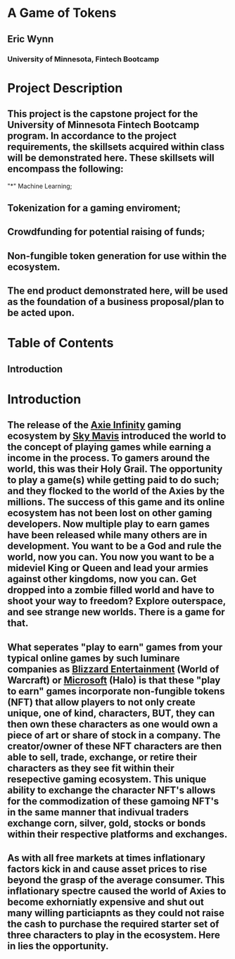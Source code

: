 # A Game of Tokens
## Eric Wynn 
### University of Minnesota, Fintech Bootcamp

# Project Description
## This project is the capstone project for the University of Minnesota Fintech Bootcamp program. In accordance to the project requirements, the skillsets acquired within class will be demonstrated here. These skillsets will encompass the following:
 "*" Machine Learning;
## Tokenization for a gaming enviroment;
## Crowdfunding for potential raising of funds;
## Non-fungible token generation for use within the ecosystem.

## The end product demonstrated here, will be used as the foundation of a business proposal/plan to be acted upon. 

# Table of Contents
## Introduction 



# Introduction 
## The release of the [Axie Infinity]() gaming ecosystem by [Sky Mavis]() introduced the world to the concept of playing games while earning a income in the process. To gamers around the world, this was their Holy Grail. The opportunity to play a game(s) while getting paid to do such; and they flocked to the world of the Axies by the millions. The success of this game and its online ecosystem has not been lost on other gaming developers. Now multiple play to earn games have been released while many others are in development. You want to be a God and rule the world, now you can[](). You now you want to be a mideviel King or Queen and lead your armies against other kingdoms, now you can[](). Get dropped into a zombie filled world and have to shoot your way to freedom[]()? Explore outerspace, and see strange new worlds[](). There is a game for that.

## What seperates "play to earn" games from your typical online games by such luminare companies as [Blizzard Entertainment]() (World of Warcraft) or [Microsoft]() (Halo) is that these "play to earn" games incorporate non-fungible tokens (NFT) that allow players to not only create unique, one of kind, characters, BUT, they can then own these characters as one would own a piece of art or share of stock in a company. The creator/owner of these NFT characters are then able to sell, trade, exchange, or retire their characters as they see fit within their resepective gaming ecosystem. This unique ability to exchange the character NFT's allows for the commodization of these gamoing NFT's in the same manner that indivual traders exchange corn, silver, gold, stocks or bonds within their respective platforms and exchanges. 

## As with all free markets at times inflationary factors kick in and cause asset prices to rise beyond the grasp of the average consumer. This inflationary spectre caused the world of Axies to become exhorniatly expensive and shut out many willing particiapnts as they could not raise the cash to purchase the required starter set of three characters to play in the ecosystem. Here in lies the opportunity.



